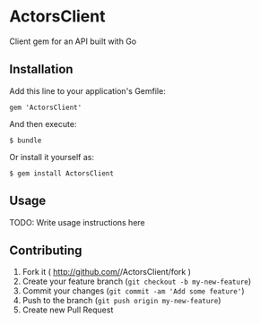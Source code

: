 # ActorsClient

Client gem for an API built with Go

## Installation

Add this line to your application's Gemfile:

    gem 'ActorsClient'

And then execute:

    $ bundle

Or install it yourself as:

    $ gem install ActorsClient

## Usage

TODO: Write usage instructions here

## Contributing

1. Fork it ( http://github.com/<my-github-username>/ActorsClient/fork )
2. Create your feature branch (`git checkout -b my-new-feature`)
3. Commit your changes (`git commit -am 'Add some feature'`)
4. Push to the branch (`git push origin my-new-feature`)
5. Create new Pull Request
